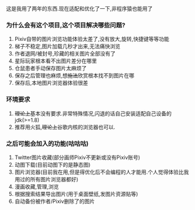 这是我用了两年的东西.现在适配和优化了一下,非程序猿也能用了

### 为什么会有这个项目,这个项目解决哪些问题?

1. Pixiv自带的图片浏览功能体验太差了,没有放大,旋转,快捷键等等功能
2. 梯子不稳定,图片加载几秒才出来,无法痛快浏览
3. 作者退网/被封号,珍藏的相关图片全部没有了
4. 星际玩家根本看不出图片差分在哪里
5. 仓鼠患者手动保存图片太麻烦了
6. 保存之后管理也麻烦,想~~施法~~欣赏根本找不到图片在哪
7. 保存后,本地图片浏览器体验很差

### 环境要求
1. ~~理论上~~基本没有要求.非常特殊情况,闪退的话自己安装适配自己设备的jdk(>=1.8)
2. 推荐用火狐,~~理论上~~谷歌内核的浏览器也可以.

### 之后可能会加入的功能(咕咕咕)

1. Twitter图片收藏(部分画师Pixiv不更新或没有Pixiv账号)
2. 动图下载(目前动图下的是静态图)
3. 图片浏览器(目前我在用,但是得优化后不会编程的人才能用.个人觉得体验比我用过的所有图片浏览器都好)
4. 漫画收藏,管理,浏览
5. 根据搜索结果导出图片(用于桌面壁纸,发图片资源贴等)
6. 自动备份被作者/Pixiv删除了的图片
